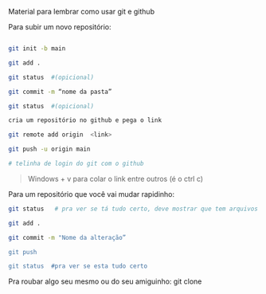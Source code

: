 Material para lembrar como usar git e github

Para subir um novo repositório:

```bash

git init -b main

git add .

git status  #(opicional)

git commit -m “nome da pasta”

git status  #(opicional)

cria um repositório no github e pega o link

git remote add origin  <link>

git push -u origin main

# telinha de login do git com o github 
```

> Windows + v para colar o link entre outros (é o ctrl c)

Para um repositório que você vai mudar rapidinho:

```bash
git status   # pra ver se tá tudo certo, deve mostrar que tem arquivos não salvod

git add . 

git commit -m "Nome da alteração”     

git push

git status  #pra ver se esta tudo certo
```

Pra roubar algo seu mesmo ou do seu amiguinho:
git clone
